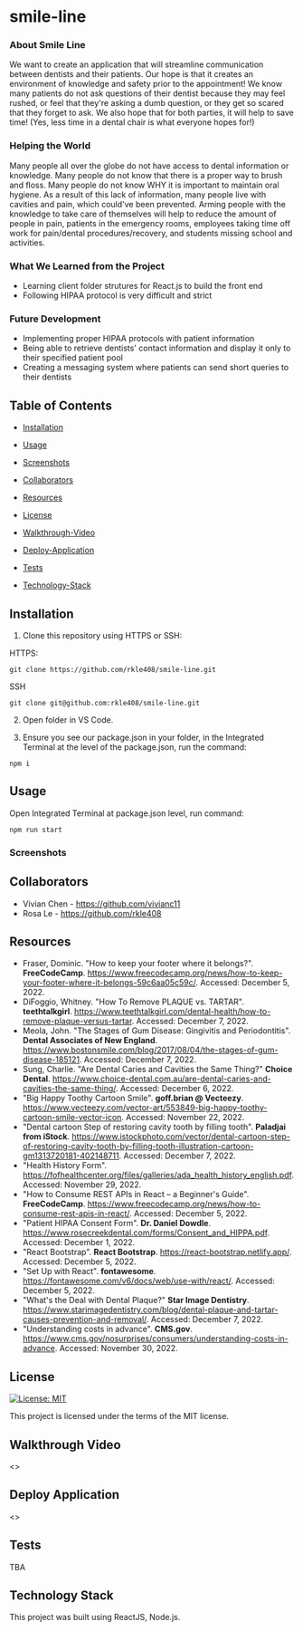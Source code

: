 # smile-line

### About Smile Line

We want to create an application that will streamline communication between dentists and their patients. Our hope is that it creates an environment of knowledge and safety prior to the appointment! We know many patients do not ask questions of their dentist because they may feel rushed, or feel that they're asking a dumb question, or they get so scared that they forget to ask. We also hope that for both parties, it will help to save time! (Yes, less time in a dental chair is what everyone hopes for!)

### Helping the World

Many people all over the globe do not have access to dental information or knowledge. Many people do not know that there is a proper way to brush and floss. Many people do not know WHY it is important to maintain oral hygiene. As a result of this lack of information, many people live with cavities and pain, which could've been prevented. Arming people with the knowledge to take care of themselves will help to reduce the amount of people in pain, patients in the emergency rooms, employees taking time off work for pain/dental procedures/recovery, and students missing school and activities.

### What We Learned from the Project

- Learning client folder strutures for React.js to build the front end
- Following HIPAA protocol is very difficult and strict

### Future Development

- Implementing proper HIPAA protocols with patient information
- Being able to retrieve dentists' contact information and display it only to their specified patient pool
- Creating a messaging system where patients can send short queries to their dentists

## Table of Contents

- [Installation](#installation)

- [Usage](#usage)

- [Screenshots](#screenshots)

- [Collaborators](#collaborators)

- [Resources](#resources)

- [License](#license)

- [Walkthrough-Video](#walkthrough-video)

- [Deploy-Application](#deploy-application)

- [Tests](#tests)

- [Technology-Stack](#technology-stack)

## Installation

1) Clone this repository using HTTPS or SSH:

HTTPS:
````
git clone https://github.com/rkle408/smile-line.git
````

SSH
````
git clone git@github.com:rkle408/smile-line.git
````
2) Open folder in VS Code.

3) Ensure you see our package.json in your folder, in the Integrated Terminal at the level of the package.json, run the command:
````
npm i
````

## Usage

Open Integrated Terminal at package.json level, run command:
````
npm run start
````

### Screenshots


## Collaborators

- Vivian Chen - <https://github.com/vivianc11>
- Rosa Le - <https://github.com/rkle408>

## Resources

- Fraser, Dominic. "How to keep your footer where it belongs?". <b>FreeCodeCamp</b>. <https://www.freecodecamp.org/news/how-to-keep-your-footer-where-it-belongs-59c6aa05c59c/>. Accessed: December 5, 2022.
- DiFoggio, Whitney. "How To Remove PLAQUE vs. TARTAR". <b>teethtalkgirl</b>. <https://www.teethtalkgirl.com/dental-health/how-to-remove-plaque-versus-tartar>. Accessed: December 7, 2022.
- Meola, John. "The Stages of Gum Disease: Gingivitis and Periodontitis". <b>Dental Associates of New England</b>. <https://www.bostonsmile.com/blog/2017/08/04/the-stages-of-gum-disease-185121>. Accessed: December 7, 2022.
- Sung, Charlie. "Are Dental Caries and Cavities the Same Thing?" <b>Choice Dental</b>. <https://www.choice-dental.com.au/are-dental-caries-and-cavities-the-same-thing/>. Accessed: December 6, 2022.
- "Big Happy Toothy Cartoon Smile". <b>goff.brian @ Vecteezy</b>. <https://www.vecteezy.com/vector-art/553849-big-happy-toothy-cartoon-smile-vector-icon>. Accessed: November 22, 2022. 
- "Dental cartoon Step of restoring cavity tooth by filling tooth". <b>Paladjai from iStock</b>. <https://www.istockphoto.com/vector/dental-cartoon-step-of-restoring-cavity-tooth-by-filling-tooth-illustration-cartoon-gm1313720181-402148711>. Accessed: December 7, 2022.
- "Health History Form". <https://fofhealthcenter.org/files/galleries/ada_health_history_english.pdf>. Accessed: November 29, 2022.
- "How to Consume REST APIs in React – a Beginner's Guide". <b>FreeCodeCamp</b>. <https://www.freecodecamp.org/news/how-to-consume-rest-apis-in-react/>. Accessed: December 5, 2022.
- "Patient HIPAA Consent Form". <b>Dr. Daniel Dowdle</b>. <https://www.rosecreekdental.com/forms/Consent_and_HIPPA.pdf>. Accessed: December 1, 2022.
- "React Bootstrap". <b>React Bootstrap</b>. <https://react-bootstrap.netlify.app/>. Accessed: December 5, 2022.
- "Set Up with React". <b>fontawesome</b>. <https://fontawesome.com/v6/docs/web/use-with/react/>. Accessed: December 5, 2022.
- "What's the Deal with Dental Plaque?" <b>Star Image Dentistry</b>. <https://www.starimagedentistry.com/blog/dental-plaque-and-tartar-causes-prevention-and-removal/>. Accessed: December 7, 2022.
- "Understanding costs in advance". <b>CMS.gov</b>. <https://www.cms.gov/nosurprises/consumers/understanding-costs-in-advance>. Accessed: November 30, 2022.

## License

[![License: MIT](https://img.shields.io/badge/License-MIT-yellow.svg)](https://opensource.org/licenses/MIT)

This project is licensed under the terms of the MIT license.

## Walkthrough Video

<>

## Deploy Application

<>


## Tests
TBA

## Technology Stack

This project was built using ReactJS, Node.js.